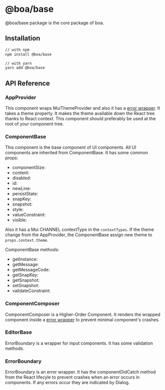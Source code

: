 # @boa/base

@boa/base package is the core package of boa.

## Installation


```sh
// with npm
npm install @boa/base

// with yarn
yarn add @boa/base
```

## API Reference

### AppProvider

This component wraps MuiThemeProvider and also it has a [error wrapper](#ErrorBoundary). It takes a theme property. It makes the theme available down the React tree thanks to React context. This component should preferably be used at the root of your component tree.

### ComponentBase

This component is the base component of UI components. All UI components are inherited from ComponentBase. It has some common props:

- componentSize:
- content:
- disabled:
- id:
- newLine:
- persistState:
- snapKey:
- snapshot:
- style:
- valueConstraint:
- visible:

Also it has a Mui CHANNEL contextType in the ```contextTypes```. If the theme change from the AppProvider, the ComponentBase assign new theme to ```props.context.theme```.

ComponentBase methods:

- getInstance:
- getMessage:
- getMessageCode:
- getSnapKey:
- getSnapshot:
- setSnapshot:
- validateConstraint:

### ComponentComposer

ComponentComposer is a Higher-Order Component. It renders the wrapped component inside a [error wrapper](#ErrorBoundary) to prevent minimal component's crashes.


### EditorBase

ErrorBoundary is a wrapper for input components. It has some validation methods.

### ErrorBoundary

ErrorBoundary is an error wrapper. It has the componentDidCatch method from the React lifecyle to prevent crashes when an error occurs in components. If any errors occur they are indicated by Dialog.






